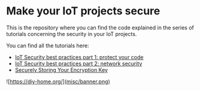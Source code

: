 # Make your IoT projects secure
This is the repository where you can find the code explained in the series of tutorials
concerning the security in your IoT projects.

You can find all the tutorials here:
* [IoT Security best practices part 1: protect your code](https://diy-home.org/iot-security-best-practices-part-1-protect-your-code/)
* [IoT Security best practices part 2: network security](https://diy-home.org/iot-security-part-2-network-security/)
* [Securely Storing Your Encryption Key](https://diy-home.org/securely-storing-your-encryption-key/)

![https://diy-home.org/](misc/banner.png)
